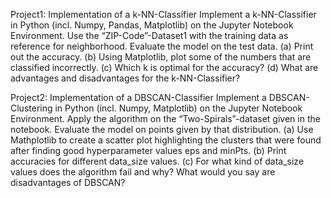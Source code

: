 Project1: Implementation of a k-NN-Classifier
Implement a k-NN-Classifier in Python (incl. Numpy, Pandas, Matplotlib) on the Jupyter Notebook Environment. Use the “ZIP-Code”-Dataset1 with the training data as reference
for neighborhood. Evaluate the model on the test data.
(a) Print out the accuracy.
(b) Using Matplotlib, plot some of the numbers that are classified incorrectly.
(c) Which k is optimal for the accuracy?
(d) What are advantages and disadvantages for the k-NN-Classifier?

Project2: Implementation of a DBSCAN-Classifier
Implement a DBSCAN-Clustering in Python (incl. Numpy, Matplotlib) on the Jupyter Notebook Environment. Apply the algorithm on the “Two-Spirals”-dataset given in the notebook.
Evaluate the model on points given by that distribution.
(a) Use Mathplotlib to create a scatter plot highlighting the clusters that were found after
finding good hyperparameter values eps and minPts.
(b) Print accuracies for different data_size values.
(c) For what kind of data_size values does the algorithm fail and why? What would you
say are disadvantages of DBSCAN?
